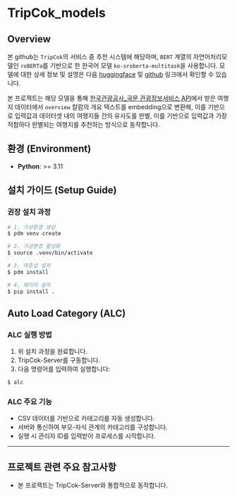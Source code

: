 # **TripCok_models**

## Overview

본 github는 `TripCok`의 서비스 중 추천 시스템에 해당하며, `BERT` 계열의 자연어처리모델인 `roBERTa`를 기반으로 한 한국어 모델  `ko-sroberta-multitask`을 사용합니다.
모델에 대한 상세 정보 및 설명은 다음 [huggingface](https://huggingface.co/jhgan/ko-sroberta-multitask) 및 [github](https://github.com/jhgan00/ko-sentence-transformers) 링크에서 확인할 수 있습니다.

본 프로젝트는 해당 모델을 통해 [한국관광공사_국문 관광정보서비스 API](https://www.data.go.kr/data/15101578/openapi.do)에서 받은 여행지 데이터에서 `overview` 칼럼의 개요 텍스트를 embedding으로 변환해, 이를 기반으로 입력값과 데이터셋 내의 여행지들 간의 유사도를 판별, 이를 기반으로 입력값과 가장 적합하다 판별되는 여행지를 추천하는 방식으로 동작합니다.


## **환경 (Environment)**

- **Python**: >= 3.11


## **설치 가이드 (Setup Guide)**

### **권장 설치 과정**

```bash
# 1. 가상환경 생성
$ pdm venv create

# 2. 가상환경 활성화
$ source .venv/bin/activate

# 3. 의존성 설치
$ pdm install

# 4. 패키지 설치
$ pip install .
```

## Auto Load Category (ALC)

### ALC 실행 방법

1. 위 설치 과정을 완료합니다.
2. TripCok-Server를 구동합니다.
3. 다음 명령어를 입력하여 실행합니다:

```bash
$ alc
```

### ALC 주요 기능

- CSV 데이터를 기반으로 카테고리를 자동 생성합니다.
- 서버와 통신하여 부모-자식 관계의 카테고리를 구성합니다.
- 실행 시 관리자 ID를 입력받아 프로세스를 시작합니다.

---

## 프로젝트 관련 주요 참고사항

- 본 프로젝트는 TripCok-Server와 통합적으로 동작합니다.
